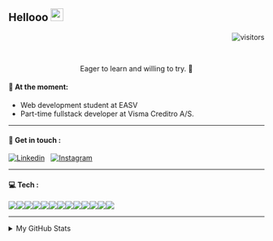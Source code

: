 ## Hellooo <img src="https://user-images.githubusercontent.com/1303154/88677602-1635ba80-d120-11ea-84d8-d263ba5fc3c0.gif" width="25" height="25" />      

<div align="right">

![visitors](https://visitor-badge.glitch.me/badge?page_id=iNkidzy.iNkidzy&left_color=mediumpurple&right_color=blue&left_text=Profile%20visits)
</div>

<br>

<div align="center">
 
Eager to learn and willing to try. :purple_heart:

</div>


#### :open_file_folder: At the moment: 
-  Web development student at EASV
-  Part-time fullstack developer at Visma Creditro A/S.
  ***
#### :calling: Get in touch : 



[![Linkedin](https://camo.githubusercontent.com/a80d00f23720d0bc9f55481cfcd77ab79e141606829cf16ec43f8cacc7741e46/68747470733a2f2f696d672e736869656c64732e696f2f62616467652f4c696e6b6564496e2d3030373742353f7374796c653d666f722d7468652d6261646765266c6f676f3d6c696e6b6564696e266c6f676f436f6c6f723d7768697465)](https://www.linkedin.com/in/nadiamiteva/)
&nbsp;
[![Instagram](https://camo.githubusercontent.com/b3d4671768bd0f9b6c8f410a25a96e0c5a4d135208d8910461e986f97e7985ab/68747470733a2f2f696d672e736869656c64732e696f2f62616467652f496e7374616772616d2d4534343035463f7374796c653d666f722d7468652d6261646765266c6f676f3d696e7374616772616d266c6f676f436f6c6f723d7768697465)](https://www.instagram.com/loco_loco_/)


___
#### :computer: Tech : 

<!-- TO DO: Make them rederect to repositories where you use them -->
<img src="https://img.shields.io/badge/C%23-239120?style=for-the-badge&logo=c-sharp&logoColor=white" /><img src="https://img.shields.io/badge/TypeScript-007ACC?style=for-the-badge&logo=typescript&logoColor=white" /><img src="https://img.shields.io/badge/Node.js-339933?style=for-the-badge&logo=nodedotjs&logoColor=white" /><img src="https://img.shields.io/badge/Angular-DD0031?style=for-the-badge&logo=angular&logoColor=white" /><img src="https://img.shields.io/badge/MySQL-005C84?style=for-the-badge&logo=mysql&logoColor=white" /><img src="https://img.shields.io/badge/nestjs-E0234E?style=for-the-badge&logo=nestjs&logoColor=white" /><img src="https://img.shields.io/badge/MongoDB-4EA94B?style=for-the-badge&logo=mongodb&logoColor=white" /><img src="https://img.shields.io/badge/PHP-777BB4?style=for-the-badge&logo=php&logoColor=white" /><img src="https://img.shields.io/badge/PostgreSQL-316192?style=for-the-badge&logo=postgresql&logoColor=white" /><img src="https://img.shields.io/badge/Vue.js-35495E?style=for-the-badge&logo=vuedotjs&logoColor=4FC08D" /><img src="https://img.shields.io/badge/Kotlin-0095D5?&style=for-the-badge&logo=kotlin&logoColor=white" /><img src="https://img.shields.io/badge/Jenkins-D24939?style=for-the-badge&logo=Jenkins&logoColor=white" /><img src="https://img.shields.io/badge/Docker-2CA5E0?style=for-the-badge&logo=docker&logoColor=white" />


***

<details>
<summary>
My GitHub Stats
</summary> 


#### :star: GitHub Stats 
[![Anurag's GitHub stats](https://github-readme-stats.vercel.app/api?username=iNkidzy&theme=material-palenight&hide=contribs&show_icons=true)](https://github.com/anuraghazra/github-readme-stats)

#### :star: Coding Stats:

<!--START_SECTION:waka-->
<!--END_SECTION:waka-->

[![Top Langs](https://github-readme-stats.vercel.app/api/top-langs/?username=iNkidzy&langs_count=5&theme=material-palenight)](https://github.com/anuraghazra/github-readme-stats)

***
</details>

